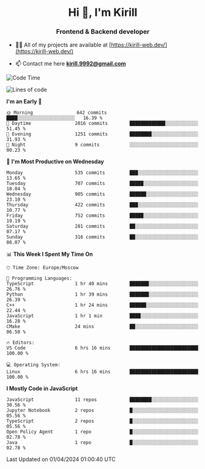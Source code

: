 <h1 align="center">Hi 👋, I'm Kirill</h1>
<h3 align="center">Frontend & Backend developer</h3>

- 👨‍💻 All of my projects are available at [https://kirill-web.dev/](https://kirill-web.dev/)

- 📫 Contact me here **kirill.9992@gmail.com**











<!--START_SECTION:waka-->
![Code Time](http://img.shields.io/badge/Code%20Time-1%2C715%20hrs%2014%20mins-blue)

![Lines of code](https://img.shields.io/badge/From%20Hello%20World%20I%27ve%20Written-4.3%20million%20lines%20of%20code-blue)

**I'm an Early 🐤** 

```text
🌞 Morning                642 commits         ████░░░░░░░░░░░░░░░░░░░░░   16.39 % 
🌆 Daytime                2016 commits        █████████████░░░░░░░░░░░░   51.45 % 
🌃 Evening                1251 commits        ████████░░░░░░░░░░░░░░░░░   31.93 % 
🌙 Night                  9 commits           ░░░░░░░░░░░░░░░░░░░░░░░░░   00.23 % 
```
📅 **I'm Most Productive on Wednesday** 

```text
Monday                   535 commits         ███░░░░░░░░░░░░░░░░░░░░░░   13.65 % 
Tuesday                  707 commits         █████░░░░░░░░░░░░░░░░░░░░   18.04 % 
Wednesday                905 commits         ██████░░░░░░░░░░░░░░░░░░░   23.10 % 
Thursday                 422 commits         ███░░░░░░░░░░░░░░░░░░░░░░   10.77 % 
Friday                   752 commits         █████░░░░░░░░░░░░░░░░░░░░   19.19 % 
Saturday                 281 commits         ██░░░░░░░░░░░░░░░░░░░░░░░   07.17 % 
Sunday                   316 commits         ██░░░░░░░░░░░░░░░░░░░░░░░   08.07 % 
```


📊 **This Week I Spent My Time On** 

```text
🕑︎ Time Zone: Europe/Moscow

💬 Programming Languages: 
TypeScript               1 hr 40 mins        ███████░░░░░░░░░░░░░░░░░░   26.76 % 
Python                   1 hr 39 mins        ███████░░░░░░░░░░░░░░░░░░   26.39 % 
C++                      1 hr 24 mins        ██████░░░░░░░░░░░░░░░░░░░   22.44 % 
JavaScript               1 hr 1 min          ████░░░░░░░░░░░░░░░░░░░░░   16.28 % 
CMake                    24 mins             ██░░░░░░░░░░░░░░░░░░░░░░░   06.50 % 

🔥 Editors: 
VS Code                  6 hrs 16 mins       █████████████████████████   100.00 % 

💻 Operating System: 
Linux                    6 hrs 16 mins       █████████████████████████   100.00 % 
```

**I Mostly Code in JavaScript** 

```text
JavaScript               11 repos            ████████░░░░░░░░░░░░░░░░░   30.56 % 
Jupyter Notebook         2 repos             █░░░░░░░░░░░░░░░░░░░░░░░░   05.56 % 
TypeScript               2 repos             █░░░░░░░░░░░░░░░░░░░░░░░░   05.56 % 
Open Policy Agent        1 repo              █░░░░░░░░░░░░░░░░░░░░░░░░   02.78 % 
Java                     1 repo              █░░░░░░░░░░░░░░░░░░░░░░░░   02.78 % 
```




 Last Updated on 01/04/2024 01:00:40 UTC
<!--END_SECTION:waka-->
